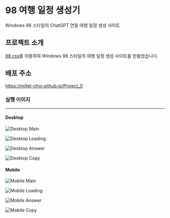 # 98 여행 일정 생성기
Windows 98 스타일의 ChatGPT 연동 여행 일정 생성 사이트


## 프로젝트 소개
[98.css](https://github.com/jdan/98.css)를 이용하여 Windows 98 스타일의 여행 일정 생성 사이트를 만들었습니다.


## 배포 주소
<https://millet-choi.github.io/Project_1/>


### 실행 이미지
---


#### Desktop


![Desktop Main](https://github.com/Millet-Choi/Project_1/assets/131703836/7e39a863-f2cb-411b-9bf8-0bb8824adf8c "Desktop Main")

![Desktop Loading](https://github.com/Millet-Choi/Project_1/assets/131703836/ac71cf8a-d28e-470f-be5b-4c0b4a10f0d4 "Desktop Loading")

![Desktop Answer](https://github.com/Millet-Choi/Project_1/assets/131703836/161237d3-989a-4d96-b312-fd7b8b9cece7 "Desktop Answer")

![Desktop Copy](https://github.com/Millet-Choi/Project_1/assets/131703836/657936be-ef3a-4d10-b797-6f797660fa88 "Desktop Copy")


#### Mobile

![Mobile Main](https://github.com/Millet-Choi/Project_1/assets/131703836/1bc40dbf-c476-4afb-9c0c-b624b3f7b229 "Mobile Main")

![Mobile Loading](https://github.com/Millet-Choi/Project_1/assets/131703836/cb2cb200-367c-4b94-a7fe-a350c7a2435e "Mobile Loading")

![Mobile Answer](https://github.com/Millet-Choi/Project_1/assets/131703836/005becb3-c26e-47aa-9e9d-de6f455cfbcb "Mobile Answer")

![Mobile Copy](https://github.com/Millet-Choi/Project_1/assets/131703836/f288d899-53cc-473a-b021-a4211537551d "Mobile Copy")
